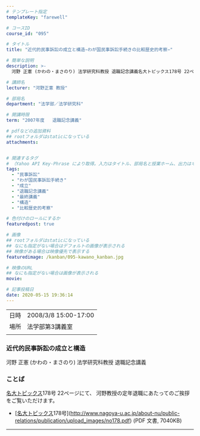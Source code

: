 ```yaml
---
# テンプレート指定
templateKey: "farewell"

# コースID
course_id: "095"

# タイトル
title: "近代的民事訴訟の成立と構造−わが国民事訴訟手続きの比較歴史的考察−"

# 簡単な説明
description: >-
  河野 正憲 (かわの・まさのり) 法学研究科教授 退職記念講義名大トピックス178号 22ページにて、河野教授の定年退職にあたってのご挨拶をご覧いただけます。* [名大トピックス178号](http://www.nagoya-u.ac.jp/about-nu/public-relations/publication/upload_images/no178.pdf) (PDF 文書 ....

# 講師名
lecturer: "河野正憲 教授"

# 部局名
department: "法学部／法学研究科"

# 開講時限
term: "2007年度	退職記念講義"

# pdfなどの追加資料
## rootフォルダはstaticになっている
attachments:


# 関連するタグ
# （Yahoo API Key-Phrase により取得。入力はタイトル、部局名と授業ホーム、出力はキーフレーズ（tags））
tags:
  - "民事訴訟"
  - "わが国民事訴訟手続き"
  - "成立"
  - "退職記念講義"
  - "最終講義"
  - "構造"
  - "比較歴史的考察"

# 色付けのロールにするか
featuredpost: true

# 画像
## rootフォルダはstaticになっている
## なにも指定がない場合はデフォルトの画像が表示される
## 映像がある場合は映像優先で表示する
featuredimage: /kanban/095-kawano_kanban.jpg

# 映像のURL
## なにも指定がない場合は画像が表示される
movie: 

# 記事投稿日
date: 2020-05-15 19:36:14
---
```


|   |   |
|---|---|
| 日時 | 2008/3/8  15:00-17:00 |
| 場所 | 法学部第3講義室 |
|   |   |


### 近代的民事訴訟の成立と構造

河野 正憲 (かわの・まさのり) 法学研究科教授 退職記念講義

### ことば

[名大トピックス](http://www.nagoya-u.ac.jp/about-nu/public-relations/publication/topics-archive.html)178号 22ページにて、
河野教授の定年退職にあたってのご挨拶をご覧いただけます。

* [[名大トピックス](http://www.nagoya-u.ac.jp/about-nu/public-relations/publication/topics-archive.html)178号](http://www.nagoya-u.ac.jp/about-nu/public-relations/publication/upload_images/no178.pdf) (PDF 文書, 7040KB)








-----